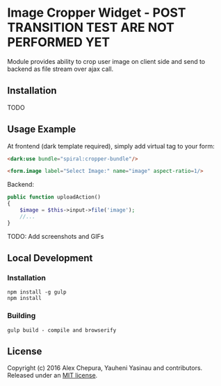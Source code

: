 # Image Cropper Widget - POST TRANSITION TEST ARE NOT PERFORMED YET
Module provides ability to crop user image on client side and send to backend as file stream over ajax call.

## Installation
TODO

## Usage Example

At frontend (dark template required), simply add virtual tag to your form:

```html
<dark:use bundle="spiral:cropper-bundle"/>

<form.image label="Select Image:" name="image" aspect-ratio=1/>
```

Backend:
```php
public function uploadAction()
{
    $image = $this->input->file('image');
    //...
}
```

TODO: Add screenshots and GIFs


## Local Development

### Installation

    npm install -g gulp
    npm install

### Building

    gulp build - compile and browserify
    

## License

Copyright (c) 2016 Alex Chepura, Yauheni Yasinau and contributors. Released under an [MIT license](https://github.com/spiral-modules/image-cropper/blob/master/LICENSE).
